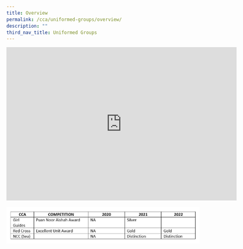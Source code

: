 ```yaml
---
title: Overview
permalink: /cca/uniformed-groups/overview/
description: ""
third_nav_title: Uniformed Groups
---
```

<iframe allowfullscreen="true" height="400" width="600" frameborder="0" src="https://docs.google.com/presentation/d/e/2PACX-1vSd91q_NhfVpZej7cDZtxI8FO---1Xc_WPF90WVijSwpHnMeqkPy_54Cmfjp1Gi9St898zxYyX8eFsY/embed?start=true&amp;loop=true&amp;delayms=3000"></iframe>

![](/images/CCA/awardsuniformgroups.jpg)